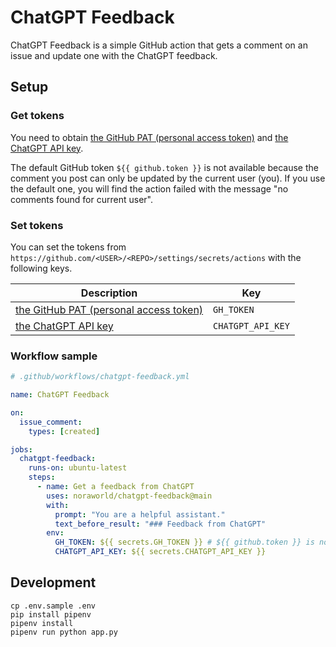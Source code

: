 # ChatGPT Feedback
ChatGPT Feedback is a simple GitHub action that gets a comment on an issue and update one with the ChatGPT feedback.

## Setup
### Get tokens
You need to obtain [the GitHub PAT (personal access token)](https://github.com/settings/tokens) and [the ChatGPT API key](https://platform.openai.com/api-keys).

The default GitHub token `${{ github.token }}` is not available because the comment you post can only be updated by the current user (you). If you use the default one, you will find the action failed with the message "no comments found for current user".

### Set tokens
You can set the tokens from `https://github.com/<USER>/<REPO>/settings/secrets/actions` with the following keys.

| Description                                                                  | Key               |
| ---------------------------------------------------------------------------- | ----------------- |
| [the GitHub PAT (personal access token)](https://github.com/settings/tokens) | `GH_TOKEN`        |
| [the ChatGPT API key](https://platform.openai.com/api-keys)                  | `CHATGPT_API_KEY` |

### Workflow sample
```yaml
# .github/workflows/chatgpt-feedback.yml

name: ChatGPT Feedback

on:
  issue_comment:
    types: [created]

jobs:
  chatgpt-feedback:
    runs-on: ubuntu-latest
    steps:
      - name: Get a feedback from ChatGPT
        uses: noraworld/chatgpt-feedback@main
        with:
          prompt: "You are a helpful assistant."
          text_before_result: "### Feedback from ChatGPT"
        env:
          GH_TOKEN: ${{ secrets.GH_TOKEN }} # ${{ github.token }} is not sufficient
          CHATGPT_API_KEY: ${{ secrets.CHATGPT_API_KEY }}
```

## Development
```shell
cp .env.sample .env
pip install pipenv
pipenv install
pipenv run python app.py
```
